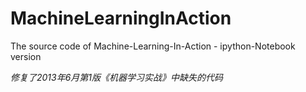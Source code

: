 # MachineLearningInAction
The source code of Machine-Learning-In-Action - ipython-Notebook version

*修复了2013年6月第1版《机器学习实战》中缺失的代码*
